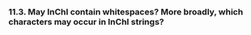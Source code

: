### 11.3. May InChI contain whitespaces? More broadly, which characters may occur in InChI strings? 

